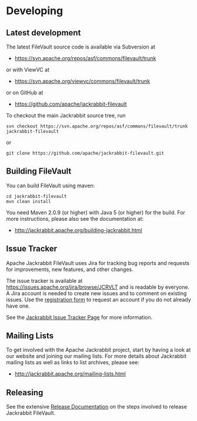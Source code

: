 <!--
   Licensed to the Apache Software Foundation (ASF) under one or more
   contributor license agreements.  See the NOTICE file distributed with
   this work for additional information regarding copyright ownership.
   The ASF licenses this file to You under the Apache License, Version 2.0
   (the "License"); you may not use this file except in compliance with
   the License.  You may obtain a copy of the License at

       http://www.apache.org/licenses/LICENSE-2.0

   Unless required by applicable law or agreed to in writing, software
   distributed under the License is distributed on an "AS IS" BASIS,
   WITHOUT WARRANTIES OR CONDITIONS OF ANY KIND, either express or implied.
   See the License for the specific language governing permissions and
   limitations under the License.
-->
Developing
==========

Latest development
------------------
The latest FileVault source code is available via Subversion at

* https://svn.apache.org/repos/asf/commons/filevault/trunk

or with ViewVC at

* https://svn.apache.org/viewvc/commons/filevault/trunk

or on GitHub at

* https://github.com/apache/jackrabbit-filevault


To checkout the main Jackrabbit source tree, run

    svn checkout https://svn.apache.org/repos/asf/commons/filevault/trunk jackrabbit-filevault
    
or

    git clone https://github.com/apache/jackrabbit-filevault.git


Building FileVault
------------------
You can build FileVault using maven:

    cd jackrabbit-filevault
    mvn clean install

You need Maven 2.0.9 (or higher) with Java 5 (or higher) for the build.
For more instructions, please also see the documentation at:

* http://jackrabbit.apache.org/building-jackrabbit.html

Issue Tracker
-------------
Apache Jackrabbit FileVault uses Jira for tracking bug reports and requests for improvements, new features, 
and other changes.

The issue tracker is available at https://issues.apache.org/jira/browse/JCRVLT and is readable by everyone. 
A Jira account is needed to create new issues and to comment on existing issues. Use the
[registration form](https://issues.apache.org/jira/secure/Signup!default.jspa) to request an account if you 
do not already have one.

See the [Jackrabbit Issue Tracker Page](http://jackrabbit.apache.org/issue-tracker.html) for more information.


Mailing Lists
-------------
To get involved with the Apache Jackrabbit project, start by having a
look at our website and joining our mailing lists. For more details about
Jackrabbit mailing lists as well as links to list archives, please see:

* http://jackrabbit.apache.org/mailing-lists.html

Releasing
---------
See the extensive [Release Documentation](howto_release.html) on the steps
involved to release Jackrabbit FileVault.
